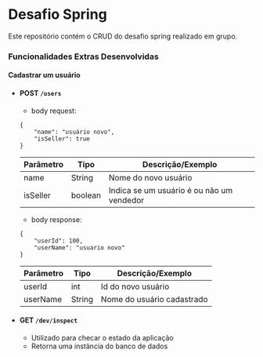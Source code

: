 # Desafio Spring

Este repositório contém o CRUD do desafio spring realizado em grupo.

### Funcionalidades Extras Desenvolvidas

#### Cadastrar um usuário

- #### POST ``` /users ```
    - body request:
    ```
    {
        "name": "usuário novo",
        "isSeller": true
    }
    ```
    | Parâmetro | Tipo | Descrição/Exemplo |
    | --------- | ---- | ----------------- |
    | name      | String| Nome do novo usuário |
    | isSeller  | boolean| Indica se um usuário é ou não um vendedor |

    - body response:
    ```
    {
        "userId": 100,
        "userName": "usuario novo"
    }
    ```
  | Parâmetro | Tipo | Descrição/Exemplo |
  | --------- | ---- | ----------------- |
  | userId    | int  | Id do novo usuário |
  | userName  | String | Nome do usuário cadastrado |

- #### GET ``` /dev/inspect ```
    - Utilizado para checar o estado da aplicação
    - Retorna uma instância do banco de dados